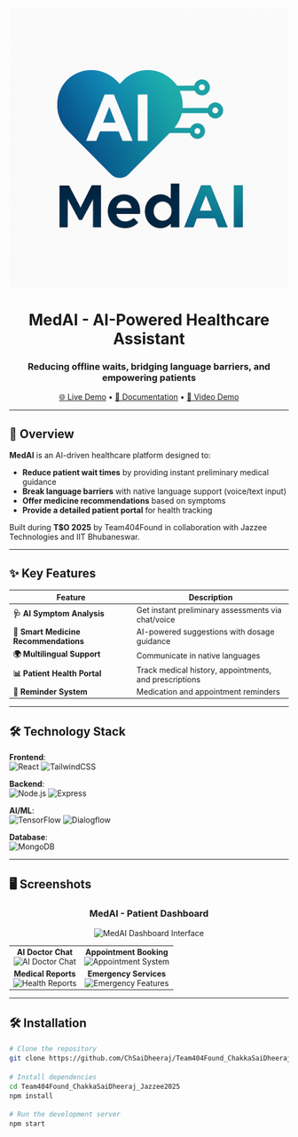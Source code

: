 <div align="center">
  <img src="https://github.com/ChSaiDheeraj/Team404Found_ChakkaSaiDheeraj_Jazzee2025/blob/main/medAIhackathonLogo.png?raw=true" width="600" alt="MedAI Hackathon Logo">
</div>

<h1 align="center">MedAI - AI-Powered Healthcare Assistant</h1>
<h3 align="center">Reducing offline waits, bridging language barriers, and empowering patients</h3>

<p align="center">
  <a href="https://magenta-nougat-b6005d.netlify.app/" target="_blank">🌐 Live Demo</a> •
  <a href="https://drive.google.com/file/d/1Paq158KO_rnJZe-WMfY3XKZBBleatKMo/view?usp=sharing" target="_blank">📄 Documentation</a> •
  <a href="https://www.youtube.com/watch?v=PyTUWtifpeQ" target="_blank">🎥 Video Demo</a>
</p>

---

## 🚀 Overview
**MedAI** is an AI-driven healthcare platform designed to:
- **Reduce patient wait times** by providing instant preliminary medical guidance
- **Break language barriers** with native language support (voice/text input)
- **Offer medicine recommendations** based on symptoms
- **Provide a detailed patient portal** for health tracking

Built during **T$O 2025** by Team404Found in collaboration with Jazzee Technologies and IIT Bhubaneswar.

---

## ✨ Key Features
| Feature | Description |
|---------|-------------|
| **🩺 AI Symptom Analysis** | Get instant preliminary assessments via chat/voice |
| **💊 Smart Medicine Recommendations** | AI-powered suggestions with dosage guidance |
| **🌍 Multilingual Support** | Communicate in native languages |
| **📊 Patient Health Portal** | Track medical history, appointments, and prescriptions |
| **🔔 Reminder System** | Medication and appointment reminders |

---

## 🛠️ Technology Stack
**Frontend**:  
![React](https://img.shields.io/badge/React-20232A?style=for-the-badge&logo=react&logoColor=61DAFB)
![TailwindCSS](https://img.shields.io/badge/Tailwind_CSS-38B2AC?style=for-the-badge&logo=tailwind-css&logoColor=white)

**Backend**:  
![Node.js](https://img.shields.io/badge/Node.js-43853D?style=for-the-badge&logo=node.js&logoColor=white)
![Express](https://img.shields.io/badge/Express.js-404D59?style=for-the-badge)

**AI/ML**:  
![TensorFlow](https://img.shields.io/badge/TensorFlow-FF6F00?style=for-the-badge&logo=tensorflow&logoColor=white)
![Dialogflow](https://img.shields.io/badge/Dialogflow-FF9800?style=for-the-badge&logo=dialogflow&logoColor=white)

**Database**:  
![MongoDB](https://img.shields.io/badge/MongoDB-4EA94B?style=for-the-badge&logo=mongodb&logoColor=white)

---

## 🖥️ Screenshots

<div align="center">
  <h3>MedAI - Patient Dashboard</h3>
  <img src="[https://github.com/ChSaiDheeraj/Team404Found_ChakkaSaiDheeraj_Jazzee2025/blob/main/image.png?raw=true](https://github.com/ChSaiDheeraj/Team404Found_ChakkaSaiDheeraj_Jazzee2025/blob/main/patientdashboard.png)" width="800" alt="MedAI Dashboard Interface">
  
  <table>
    <tr>
      <td align="center">
        <strong>AI Doctor Chat</strong><br>
        <img src="[https://github.com/ChSaiDheeraj/Team404Found_ChakkaSaiDheeraj_Jazzee2025/blob/main/image.png?raw=true](https://github.com/ChSaiDheeraj/Team404Found_ChakkaSaiDheeraj_Jazzee2025/blob/main/chat.png)" width="300" alt="AI Doctor Chat">
      </td>
      <td align="center">
        <strong>Appointment Booking</strong><br>
        <img src="[https://github.com/ChSaiDheeraj/Team404Found_ChakkaSaiDheeraj_Jazzee2025/blob/main/image.png?raw=true](https://github.com/ChSaiDheeraj/Team404Found_ChakkaSaiDheeraj_Jazzee2025/blob/main/appointment.png)" width="300" alt="Appointment System">
      </td>
    </tr>
    <tr>
      <td align="center">
        <strong>Medical Reports</strong><br>
        <img src="https://github.com/ChSaiDheeraj/Team404Found_ChakkaSaiDheeraj_Jazzee2025/blob/main/image.png?raw=true" width="300" alt="Health Reports">
      </td>
      <td align="center">
        <strong>Emergency Services</strong><br>
        <img src="[https://github.com/ChSaiDheeraj/Team404Found_ChakkaSaiDheeraj_Jazzee2025/blob/main/image.png?raw=true](https://github.com/ChSaiDheeraj/Team404Found_ChakkaSaiDheeraj_Jazzee2025/blob/main/emergency.png)" width="300" alt="Emergency Features">
      </td>
    </tr>
  </table>
</div>

---

## 🛠️ Installation
```bash
# Clone the repository
git clone https://github.com/ChSaiDheeraj/Team404Found_ChakkaSaiDheeraj_Jazzee2025.git

# Install dependencies
cd Team404Found_ChakkaSaiDheeraj_Jazzee2025
npm install

# Run the development server
npm start
